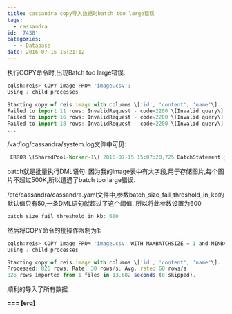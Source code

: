 ```yaml
---
title: cassandra copy导入数据时batch too large错误
tags:
  - cassandra
id: '7430'
categories:
  - - Database
date: 2016-07-15 15:21:12
---
```



<!-- more -->
执行COPY命令时,出现Batch too large错误:
```js
cqlsh:reis> COPY image FROM 'image.csv';
Using 7 child processes

Starting copy of reis.image with columns \['id', 'content', 'name'\].
Failed to import 11 rows: InvalidRequest - code=2200 \[Invalid query\] message="Batch too large", will retry later, attempt 1 of 5
Failed to import 16 rows: InvalidRequest - code=2200 \[Invalid query\] message="Batch too large", will retry later, attempt 1 of 5
Failed to import 18 rows: InvalidRequest - code=2200 \[Invalid query\] message="Batch too large", will retry later, attempt 1 of 5
...
```

/var/log/cassandra/system.log文件中可见:
```js
 ERROR \[SharedPool-Worker-1\] 2016-07-15 15:07:20,725 BatchStatement.java:267 - Batch of prepared statements for \[reis.image\] is of size 2732525, exceeding specified threshold of 614400 by 2118125. (see batch_size_fail_threshold_in_kb)
```

batch就是批量执行DML语句. 因为我的image表中有大字段,用于存储图片,每个图片不超过500K,所以遭遇了batch too large错误.

/etc/cassandra/cassandra.yaml文件中,参数batch_size_fail_threshold_in_kb的默认值只有50,一条DML语句就超过了这个阈值.
所以将此参数设置为600
```js
batch_size_fail_threshold_in_kb: 600
```
然后将COPY命令的批操作限制为1:
```js
cqlsh:reis> COPY image FROM 'image.csv' WITH MAXBATCHSIZE = 1 and MINBATCHSIZE = 1;
Using 7 child processes

Starting copy of reis.image with columns \['id', 'content', 'name'\].
Processed: 826 rows; Rate: 30 rows/s; Avg. rate: 60 rows/s
826 rows imported from 1 files in 13.682 seconds (0 skipped).
```

顺利的导入了所有数据.

**\===
\[erq\]**